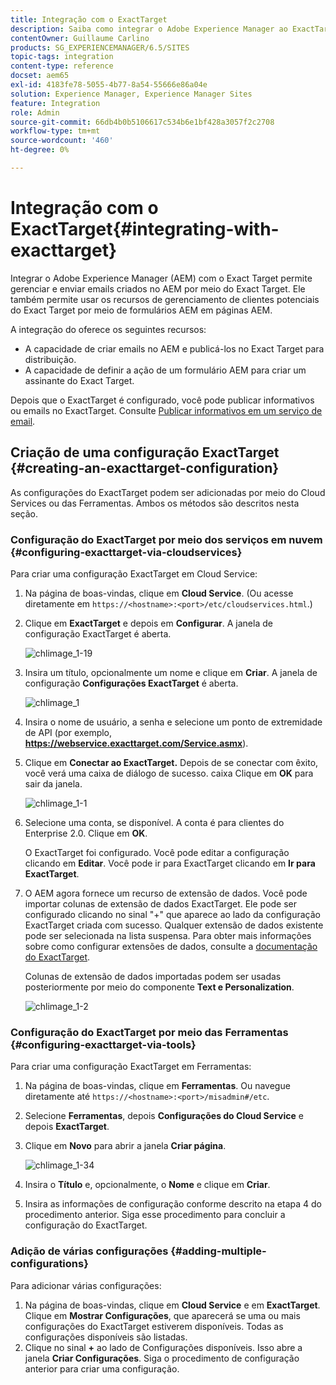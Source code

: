 ```yaml
---
title: Integração com o ExactTarget
description: Saiba como integrar o Adobe Experience Manager ao ExactTarget.
contentOwner: Guillaume Carlino
products: SG_EXPERIENCEMANAGER/6.5/SITES
topic-tags: integration
content-type: reference
docset: aem65
exl-id: 4183fe78-5055-4b77-8a54-55666e86a04e
solution: Experience Manager, Experience Manager Sites
feature: Integration
role: Admin
source-git-commit: 66db4b0b5106617c534b6e1bf428a3057f2c2708
workflow-type: tm+mt
source-wordcount: '460'
ht-degree: 0%

---
```


# Integração com o ExactTarget{#integrating-with-exacttarget}

Integrar o Adobe Experience Manager (AEM) com o Exact Target permite gerenciar e enviar emails criados no AEM por meio do Exact Target. Ele também permite usar os recursos de gerenciamento de clientes potenciais do Exact Target por meio de formulários AEM em páginas AEM.

A integração do oferece os seguintes recursos:

* A capacidade de criar emails no AEM e publicá-los no Exact Target para distribuição.
* A capacidade de definir a ação de um formulário AEM para criar um assinante do Exact Target.

Depois que o ExactTarget é configurado, você pode publicar informativos ou emails no ExactTarget. Consulte [Publicar informativos em um serviço de email](/help/sites-authoring/personalization.md).

## Criação de uma configuração ExactTarget {#creating-an-exacttarget-configuration}

As configurações do ExactTarget podem ser adicionadas por meio do Cloud Services ou das Ferramentas. Ambos os métodos são descritos nesta seção.

### Configuração do ExactTarget por meio dos serviços em nuvem {#configuring-exacttarget-via-cloudservices}

Para criar uma configuração ExactTarget em Cloud Service:

1. Na página de boas-vindas, clique em **Cloud Service**. (Ou acesse diretamente em `https://<hostname>:<port>/etc/cloudservices.html`.)
1. Clique em **ExactTarget** e depois em **Configurar**. A janela de configuração ExactTarget é aberta.

   ![chlimage_1-19](assets/chlimage_1-19.png)

1. Insira um título, opcionalmente um nome e clique em **Criar**. A janela de configuração **Configurações ExactTarget** é aberta.

   ![chlimage_1](assets/chlimage_1.jpeg)

1. Insira o nome de usuário, a senha e selecione um ponto de extremidade de API (por exemplo, **https://webservice.exacttarget.com/Service.asmx**).
1. Clique em **Conectar ao ExactTarget.** Depois de se conectar com êxito, você verá uma caixa de diálogo de sucesso. caixa Clique em **OK** para sair da janela.

   ![chlimage_1-1](assets/chlimage_1-1.jpeg)

1. Selecione uma conta, se disponível. A conta é para clientes do Enterprise 2.0. Clique em **OK**.

   O ExactTarget foi configurado. Você pode editar a configuração clicando em **Editar**. Você pode ir para ExactTarget clicando em **Ir para ExactTarget**.

1. O AEM agora fornece um recurso de extensão de dados. Você pode importar colunas de extensão de dados ExactTarget. Ele pode ser configurado clicando no sinal &quot;+&quot; que aparece ao lado da configuração ExactTarget criada com sucesso. Qualquer extensão de dados existente pode ser selecionada na lista suspensa. Para obter mais informações sobre como configurar extensões de dados, consulte a [documentação do ExactTarget](https://help.salesforce.com/s/articleView?id=sf.mc_es_data_extension_data_relationships_classic.htm&amp;type=5).

   Colunas de extensão de dados importadas podem ser usadas posteriormente por meio do componente **Text e Personalization**.

   ![chlimage_1-2](assets/chlimage_1-2.jpeg)

### Configuração do ExactTarget por meio das Ferramentas {#configuring-exacttarget-via-tools}

Para criar uma configuração ExactTarget em Ferramentas:

1. Na página de boas-vindas, clique em **Ferramentas**. Ou navegue diretamente até `https://<hostname>:<port>/misadmin#/etc`.
1. Selecione **Ferramentas**, depois **Configurações do Cloud Service** e depois **ExactTarget**.
1. Clique em **Novo** para abrir a janela **Criar página**.

   ![chlimage_1-34](assets/chlimage_1-3.jpeg)

1. Insira o **Título** e, opcionalmente, o **Nome** e clique em **Criar**.
1. Insira as informações de configuração conforme descrito na etapa 4 do procedimento anterior. Siga esse procedimento para concluir a configuração do ExactTarget.

### Adição de várias configurações {#adding-multiple-configurations}

Para adicionar várias configurações:

1. Na página de boas-vindas, clique em **Cloud Service** e em **ExactTarget**. Clique em **Mostrar Configurações**, que aparecerá se uma ou mais configurações do ExactTarget estiverem disponíveis. Todas as configurações disponíveis são listadas.
1. Clique no sinal **+** ao lado de Configurações disponíveis. Isso abre a janela **Criar Configurações**. Siga o procedimento de configuração anterior para criar uma configuração.
